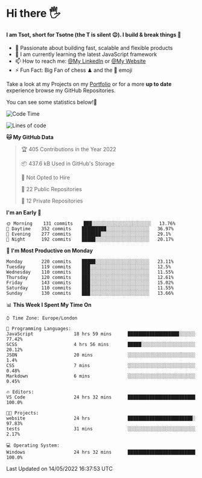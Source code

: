 # Hi there :raised_hand_with_fingers_splayed:
#### I am Tsot, short for Tsotne (the T is silent :wink:). I build & break things :space_invader:
- :telescope: Passionate about building fast, scalable and flexible products
- :seedling: I am currently learning the latest JavaScript framework 
- :mailbox: How to reach me: [@My LinkedIn](https://www.linkedin.com/in/tsotne-gvadzabia/) or [@My Website](https://tsotne.co.uk/contact)
- :zap: Fun Fact: Big Fan of chess ♟ and the 👾 emoji

Take a look at my Projects on my [Portfolio](https://tsotne.co.uk/) or for a more **up to date** experience browse my GitHub Repositories.

You can see some statistics below!:space_invader:
<!--START_SECTION:waka-->
![Code Time](http://img.shields.io/badge/Code%20Time-743%20hrs%2014%20mins-blue)

![Lines of code](https://img.shields.io/badge/From%20Hello%20World%20I%27ve%20Written-2%20Million%20lines%20of%20code-blue)

**🐱 My GitHub Data** 

> 🏆 405 Contributions in the Year 2022
 > 
> 📦 437.6 kB Used in GitHub's Storage 
 > 
> 🚫 Not Opted to Hire
 > 
> 📜 22 Public Repositories 
 > 
> 🔑 12 Private Repositories  
 > 
**I'm an Early 🐤** 

```text
🌞 Morning    131 commits    ███░░░░░░░░░░░░░░░░░░░░░░   13.76% 
🌆 Daytime    352 commits    █████████░░░░░░░░░░░░░░░░   36.97% 
🌃 Evening    277 commits    ███████░░░░░░░░░░░░░░░░░░   29.1% 
🌙 Night      192 commits    █████░░░░░░░░░░░░░░░░░░░░   20.17%

```
📅 **I'm Most Productive on Monday** 

```text
Monday       220 commits    █████░░░░░░░░░░░░░░░░░░░░   23.11% 
Tuesday      119 commits    ███░░░░░░░░░░░░░░░░░░░░░░   12.5% 
Wednesday    110 commits    ███░░░░░░░░░░░░░░░░░░░░░░   11.55% 
Thursday     120 commits    ███░░░░░░░░░░░░░░░░░░░░░░   12.61% 
Friday       143 commits    ███░░░░░░░░░░░░░░░░░░░░░░   15.02% 
Saturday     110 commits    ███░░░░░░░░░░░░░░░░░░░░░░   11.55% 
Sunday       130 commits    ███░░░░░░░░░░░░░░░░░░░░░░   13.66%

```


📊 **This Week I Spent My Time On** 

```text
⌚︎ Time Zone: Europe/London

💬 Programming Languages: 
JavaScript               18 hrs 59 mins      ███████████████████░░░░░░   77.42% 
SCSS                     4 hrs 56 mins       █████░░░░░░░░░░░░░░░░░░░░   20.12% 
JSON                     20 mins             ░░░░░░░░░░░░░░░░░░░░░░░░░   1.4% 
CSS                      7 mins              ░░░░░░░░░░░░░░░░░░░░░░░░░   0.48% 
Markdown                 6 mins              ░░░░░░░░░░░░░░░░░░░░░░░░░   0.45%

🔥 Editors: 
VS Code                  24 hrs 32 mins      █████████████████████████   100.0%

🐱‍💻 Projects: 
website                  24 hrs              ████████████████████████░   97.83% 
tests                    31 mins             ░░░░░░░░░░░░░░░░░░░░░░░░░   2.17%

💻 Operating System: 
Windows                  24 hrs 32 mins      █████████████████████████   100.0%

```


 Last Updated on 14/05/2022 16:37:53 UTC
<!--END_SECTION:waka-->
